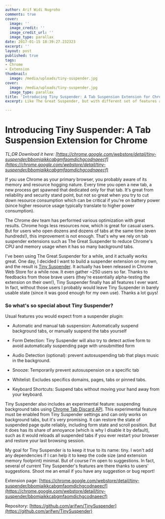 ```yaml
---
author: Arif Widi Nugroho
comments: true
cover:
  image: ''
  image_credit: ''
  image_credit_url: ''
  image_type: parallax
date: 2017-01-15 18:39:27.232323
excerpt: ''
layout: post
published: true
tags:
- Chrome
- Extension
thumbnail:
  image: /media/uploads/tiny-suspender.jpg
cover:
  image: /media/uploads/tiny-suspender.jpg
  image_type: parallax
title: 'Introducing Tiny Suspender: A Tab Suspension Extension for Chrome'
excerpt: Like The Great Suspender, but with different set of features and implementation.

---
```


# Introducing Tiny Suspender: A Tab Suspension Extension for Chrome

<i>TL;DR Download it here: [https://chrome.google.com/webstore/detail/tiny-suspender/bbomjaikkcabgmfaomdichgcodnaeecf](https://chrome.google.com/webstore/detail/tiny-suspender/bbomjaikkcabgmfaomdichgcodnaeecf) </i>

If you use Chrome as your primary browser, you probably aware of its memory and resource hogging nature. Every time you open a new tab, a new process get spawned that dedicated only for that tab. It's great from reliability and security stand point, but not so great when you try to cut down resource consumption which can be critical if you're on battery power (since higher resource usage typically translate to higher power consumption).

The Chrome dev team has performed various optimization with great results. Chrome hogs less resources now, which is great for casual users. But for users who open dozens and dozens of tabs at the same time (even hundreds!), this improvement is not enough. That's why we rely on tab suspender extensions such as The Great Suspender to reduce Chrome's CPU and memory usage when it has so many background tabs.

I've been using The Great Suspender for a while, and it actually works great. One day, I decided I want to build a suspender extension on my own, and the result is [Tiny Suspender](https://chrome.google.com/webstore/detail/tiny-suspender/bbomjaikkcabgmfaomdichgcodnaeecf). It actually has been released in Chrome Web Store for a while now. It even gather ~250 users so far. Thanks to feedbacks from those brave users (they're essentially alpha-testing the extension on their own!), Tiny Suspender finally has all features I ever want. In fact, without those users I probably would leave Tiny Suspender in barely usable state (since it was good enough for my own use). Thanks a lot guys!


### So what's so special about Tiny Suspender?

Usual features you would expect from a suspender plugin:

- Automatic and manual tab suspension: Automatically suspend background tabs, or manually suspend the tabs yourself

- Form Detection: Tiny Suspender will also try to detect active form to avoid automatically suspending page with unsubmitted form

- Audio Detection (optional): prevent autosuspending tab that plays music in the background.

- Snooze: Temporarily prevent autosuspension on a specific tab

- Whitelist: Excludes specifics domains, pages, tabs or pinned tabs.

- Keyboard Shortcuts: Suspend tabs without moving your hand away from your keyboard.


Tiny Suspender also includes an experimental feature: suspending background tabs using [Chrome Tab Discard API](https://developers.google.com/web/updates/2015/09/tab-discarding). This experimental feature must be enabled from Tiny Suspender settings and can only works on background tabs, but it's very promising. It can restore the state of suspended page quite reliably, including form state and scroll position. But it does has its share of annoyance (which is why I disable it by default), such as it would reloads all suspended tabs if you ever restart your browser and restore your last browsing session.

My goal for Tiny Suspender is to keep it true to its name: tiny. I won't add any dependencies if I can help it to keep the code size (and extension memory footprint) minimal. But of course I'm open to suggestions. In fact, several of current Tiny Suspender's features are there thanks to users' suggestions. Shoot me an email if you have any suggestion or bug report!

Extension page: [https://chrome.google.com/webstore/detail/tiny-suspender/bbomjaikkcabgmfaomdichgcodnaeecf](https://chrome.google.com/webstore/detail/tiny-suspender/bbomjaikkcabgmfaomdichgcodnaeecf)

Repository: [https://github.com/arifwn/TinySuspender](https://github.com/arifwn/TinySuspender)

